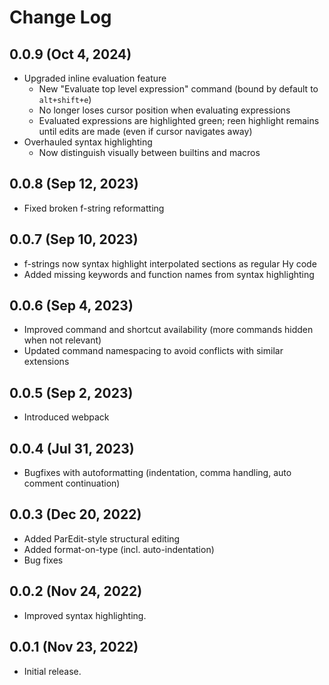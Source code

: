 # Change Log

## 0.0.9 (Oct 4, 2024)
  - Upgraded inline evaluation feature
    - New "Evaluate top level expression" command (bound by default to `alt+shift+e`) 
    - No longer loses cursor position when evaluating expressions
    - Evaluated expressions are highlighted green; reen highlight remains until edits are made (even if cursor navigates away)
  - Overhauled syntax highlighting
    - Now distinguish visually between builtins and macros

## 0.0.8 (Sep 12, 2023)
  - Fixed broken f-string reformatting

## 0.0.7 (Sep 10, 2023)
  - f-strings now syntax highlight interpolated sections as regular Hy code
  - Added missing keywords and function names from syntax highlighting

## 0.0.6 (Sep 4, 2023)
  - Improved command and shortcut availability (more commands hidden when not relevant)
  - Updated command namespacing to avoid conflicts with similar extensions

## 0.0.5 (Sep 2, 2023)
  - Introduced webpack

## 0.0.4 (Jul 31, 2023)
  - Bugfixes with autoformatting (indentation, comma handling, auto comment continuation)

## 0.0.3 (Dec 20, 2022)
  - Added ParEdit-style structural editing
  - Added format-on-type (incl. auto-indentation)
  - Bug fixes

## 0.0.2 (Nov 24, 2022)
  - Improved syntax highlighting.

## 0.0.1 (Nov 23, 2022)
  - Initial release.